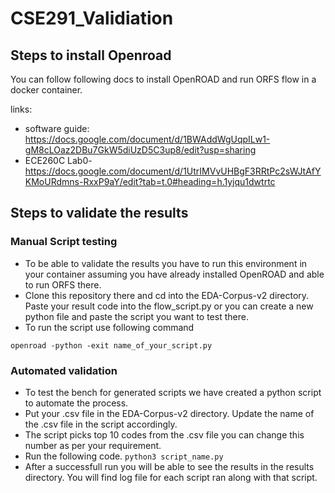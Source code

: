 # CSE291_Validiation

## Steps to install Openroad 
You can follow following docs to install OpenROAD and run ORFS flow in a docker container. 

links: 
- software guide: https://docs.google.com/document/d/1BWAddWgUqpILw1-gM8cLOaz2DBu7GkW5diUzD5C3up8/edit?usp=sharing
- ECE260C Lab0- https://docs.google.com/document/d/1UtrIMVvUHBgF3RRtPc2sWJtAfYKMoURdmns-RxxP9aY/edit?tab=t.0#heading=h.1yjqu1dwtrtc


## Steps to validate the results

### Manual Script testing 
- To be able to validate the results you have to run this environment in your container assuming you have already installed OpenROAD and able to run ORFS there. 
- Clone this repository there and cd into the EDA-Corpus-v2 directory. Paste your result code into the flow_script.py or you can create a new python file and paste the script you want to test there.
- To run the script use following command
  
`openroad -python -exit name_of_your_script.py`

### Automated validation 
- To test the bench for generated scripts we have created a python script to automate the process.
- Put your .csv file in the EDA-Corpus-v2 directory. Update the name of the .csv file in the script accordingly.
- The script picks top 10 codes from the .csv file you can change this number as per your requirement. 
- Run the following code.
  `python3 script_name.py`
- After a successfull run you will be able to see the results in the results directory. You will find log file for each script ran along with that script. 

